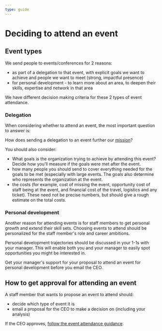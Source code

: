 ```yaml
---
type: guide
---
```


# Deciding to attend an event

## Event types

We send people to events/conferences for 2 reasons:

* as part of a delegation to that event, with explicit goals we want to achieve and people we want to meet (strong, impactful presence)
* for personal development - to learn more about an area, to deepen their skills, expertise and network in that area

We have different decision making criteria for these 2 types of event attendance.

### Delegation

When considering whether to attend an event, the most important question to answer is:

How does sending a delegation to an event further our [mission](https://about.publiccode.net/organization/mission.html)?

You should also consider:

* What goals is the organization trying to achieve by attending this event?  Decide how you'll measure if the goals were met after the event.
* how many people you should send to cover everything needed for the goals to be met (especially with large events. The goals also determine who represents the organization at the event.
* the costs (for example, cost of missing the event, opportunity cost of staff being at the event, and financial cost of the travel, logistics and any ticket). These need not be precise numbers, but should give a rough estimate on the total costs.

### Personal development

Another reason for attending events is for staff members to get personal growth and extend their skill sets. Choosing events to attend should be personalized for the staff member's role and career ambitions.

Personal development trajectories should be discussed in your 1-1s with your manager. This will enable both you and your manager to easily spot opportunities you might be interested in.

Get your manager's support for your proposal to attend an event for personal development before you email the CEO.

## How to get approval for attending an event

A staff member that wants to propose an event to attend should:

* decide which type of event it is
* email a proposal for the CEO to make a decision on (including your analysis)

If the CEO approves, [follow the event attendance guidance](attending-events.md).
